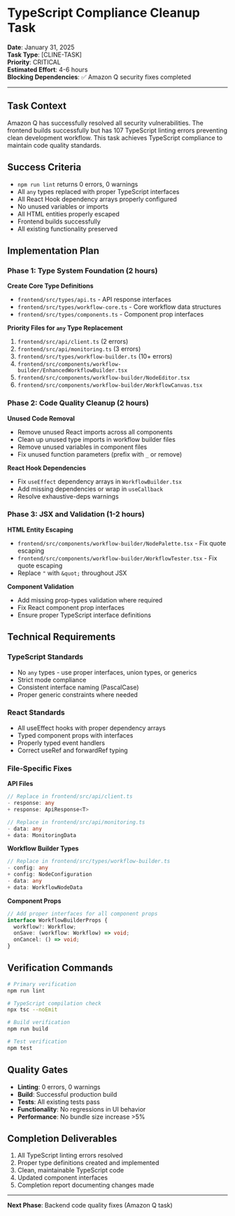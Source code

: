 # TypeScript Compliance Cleanup Task

**Date**: January 31, 2025  
**Task Type**: [CLINE-TASK]  
**Priority**: CRITICAL  
**Estimated Effort**: 4-6 hours  
**Blocking Dependencies**: ✅ Amazon Q security fixes completed

---

## Task Context

Amazon Q has successfully resolved all security vulnerabilities. The frontend builds successfully but has 107 TypeScript linting errors preventing clean development workflow. This task achieves TypeScript compliance to maintain code quality standards.

## Success Criteria

- `npm run lint` returns 0 errors, 0 warnings
- All `any` types replaced with proper TypeScript interfaces
- All React Hook dependency arrays properly configured
- No unused variables or imports
- All HTML entities properly escaped
- Frontend builds successfully
- All existing functionality preserved

## Implementation Plan

### Phase 1: Type System Foundation (2 hours)

**Create Core Type Definitions**

- `frontend/src/types/api.ts` - API response interfaces
- `frontend/src/types/workflow-core.ts` - Core workflow data structures
- `frontend/src/types/components.ts` - Component prop interfaces

**Priority Files for `any` Type Replacement**

1. `frontend/src/api/client.ts` (2 errors)
2. `frontend/src/api/monitoring.ts` (3 errors)
3. `frontend/src/types/workflow-builder.ts` (10+ errors)
4. `frontend/src/components/workflow-builder/EnhancedWorkflowBuilder.tsx`
5. `frontend/src/components/workflow-builder/NodeEditor.tsx`
6. `frontend/src/components/workflow-builder/WorkflowCanvas.tsx`

### Phase 2: Code Quality Cleanup (2 hours)

**Unused Code Removal**

- Remove unused React imports across all components
- Clean up unused type imports in workflow builder files
- Remove unused variables in component files
- Fix unused function parameters (prefix with `_` or remove)

**React Hook Dependencies**

- Fix `useEffect` dependency arrays in `WorkflowBuilder.tsx`
- Add missing dependencies or wrap in `useCallback`
- Resolve exhaustive-deps warnings

### Phase 3: JSX and Validation (1-2 hours)

**HTML Entity Escaping**

- `frontend/src/components/workflow-builder/NodePalette.tsx` - Fix quote escaping
- `frontend/src/components/workflow-builder/WorkflowTester.tsx` - Fix quote escaping
- Replace `"` with `&quot;` throughout JSX

**Component Validation**

- Add missing prop-types validation where required
- Fix React component prop interfaces
- Ensure proper TypeScript interface definitions

## Technical Requirements

### TypeScript Standards

- No `any` types - use proper interfaces, union types, or generics
- Strict mode compliance
- Consistent interface naming (PascalCase)
- Proper generic constraints where needed

### React Standards

- All useEffect hooks with proper dependency arrays
- Typed component props with interfaces
- Properly typed event handlers
- Correct useRef and forwardRef typing

### File-Specific Fixes

**API Files**

```typescript
// Replace in frontend/src/api/client.ts
- response: any
+ response: ApiResponse<T>

// Replace in frontend/src/api/monitoring.ts
- data: any
+ data: MonitoringData
```

**Workflow Builder Types**

```typescript
// Replace in frontend/src/types/workflow-builder.ts
- config: any
+ config: NodeConfiguration
- data: any
+ data: WorkflowNodeData
```

**Component Props**

```typescript
// Add proper interfaces for all component props
interface WorkflowBuilderProps {
  workflow?: Workflow;
  onSave: (workflow: Workflow) => void;
  onCancel: () => void;
}
```

## Verification Commands

```bash
# Primary verification
npm run lint

# TypeScript compilation check
npx tsc --noEmit

# Build verification
npm run build

# Test verification
npm test
```

## Quality Gates

- **Linting**: 0 errors, 0 warnings
- **Build**: Successful production build
- **Tests**: All existing tests pass
- **Functionality**: No regressions in UI behavior
- **Performance**: No bundle size increase >5%

## Completion Deliverables

1. All TypeScript linting errors resolved
2. Proper type definitions created and implemented
3. Clean, maintainable TypeScript code
4. Updated component interfaces
5. Completion report documenting changes made

---

**Next Phase**: Backend code quality fixes (Amazon Q task)
